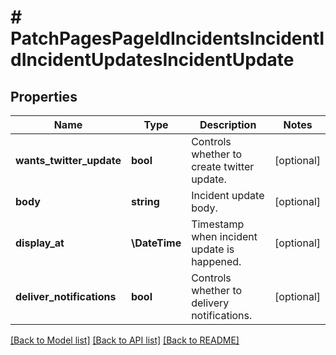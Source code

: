 # # PatchPagesPageIdIncidentsIncidentIdIncidentUpdatesIncidentUpdate

## Properties

Name | Type | Description | Notes
------------ | ------------- | ------------- | -------------
**wants_twitter_update** | **bool** | Controls whether to create twitter update. | [optional]
**body** | **string** | Incident update body. | [optional]
**display_at** | **\DateTime** | Timestamp when incident update is happened. | [optional]
**deliver_notifications** | **bool** | Controls whether to delivery notifications. | [optional]

[[Back to Model list]](../../README.md#models) [[Back to API list]](../../README.md#endpoints) [[Back to README]](../../README.md)

